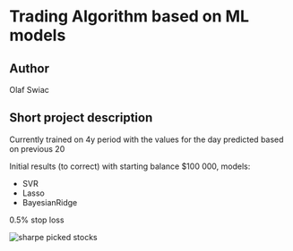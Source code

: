 # Trading Algorithm based on ML models
## Author
Olaf Swiac
## Short project description
Currently trained on 4y period with the values for the day predicted based on previous 20  


Initial results (to correct) with starting balance $100 000,
models:
* SVR
* Lasso
* BayesianRidge

0.5% stop loss  

![sharpe picked stocks](https://github.com/OlafSwiac/wne_stocks_test/assets/119978172/2d01d73a-55b5-40f1-a10e-7d137ba2007c)



